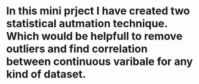 # In this mini prject I have created two statistical autmation technique. Which would be helpfull to remove outliers and find correlation between continuous varibale for any kind of dataset.  

